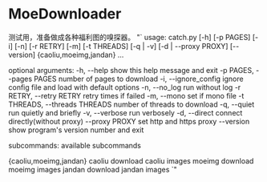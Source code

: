 # MoeDownloader
测试用，准备做成各种福利图的嗅探器。
"`
usage: catch.py [-h] [-p PAGES] [-i] [-n] [-r RETRY] [-m] [-t THREADS]
                [-q | -v] [-d | --proxy PROXY] [--version]
                {caoliu,moeimg,jandan} ...

optional arguments:
  -h, --help            show this help message and exit
  -p PAGES, --pages PAGES
                        number of pages to download
  -i, --ignore_config   ignore config file and load with default options
  -n, --no_log          run without log
  -r RETRY, --retry RETRY
                        retry times if failed
  -m, --mono            set if mono file
  -t THREADS, --threads THREADS
                        number of threads to download
  -q, --quiet           run quietly and briefly
  -v, --verbose         run verbosely
  -d, --direct          connect directly(without proxy)
  --proxy PROXY         set http and https proxy
  --version             show program's version number and exit

subcommands:
  available subcommands

  {caoliu,moeimg,jandan}
    caoliu              download caoliu images
    moeimg              download moeimg images
    jandan              download jandan images
`"
